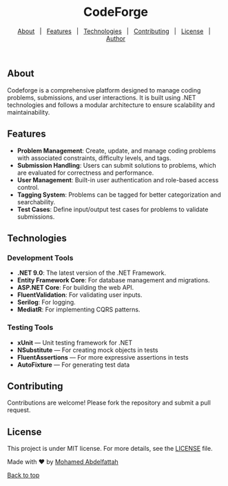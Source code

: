 <h1 align="center">CodeForge</h1>

<p align="center">
  <a href="#about">About</a> &#xa0; | &#xa0; 
  <a href="#features">Features</a> &#xa0; | &#xa0;
  <a href="#technologies">Technologies</a> &#xa0; | &#xa0;
  <a href="#contributing">Contributing</a> &#xa0; | &#xa0;
  <a href="#license">License</a> &#xa0; | &#xa0;
  <a href="https://github.com/MohamedAbdelfattah022" target="_blank">Author</a>
</p>

<br>

## About

Codeforge is a comprehensive platform designed to manage coding problems, submissions, and user interactions. It is
built using .NET technologies and follows a modular architecture to ensure scalability and maintainability.

## Features

- **Problem Management**: Create, update, and manage coding problems with associated constraints, difficulty levels, and
  tags.
- **Submission Handling**: Users can submit solutions to problems, which are evaluated for correctness and performance.
- **User Management**: Built-in user authentication and role-based access control.
- **Tagging System**: Problems can be tagged for better categorization and searchability.
- **Test Cases**: Define input/output test cases for problems to validate submissions.

## Technologies

### Development Tools

- **.NET 9.0**: The latest version of the .NET Framework.
- **Entity Framework Core**: For database management and migrations.
- **ASP.NET Core**: For building the web API.
- **FluentValidation**: For validating user inputs.
- **Serilog**: For logging.
- **MediatR**: For implementing CQRS patterns.

### Testing Tools

- **xUnit** — Unit testing framework for .NET
- **NSubstitute** — For creating mock objects in tests
- **FluentAssertions** — For more expressive assertions in tests
- **AutoFixture** — For generating test data

## Contributing

Contributions are welcome! Please fork the repository and submit a pull request.

## License

This project is under MIT license. For more details, see the [LICENSE](LICENSE) file.

Made with ❤️ by <a href="https://github.com/MohamedAbdelfattah022" target="_blank">Mohamed Abdelfattah</a>

<a href="#top">Back to top</a>